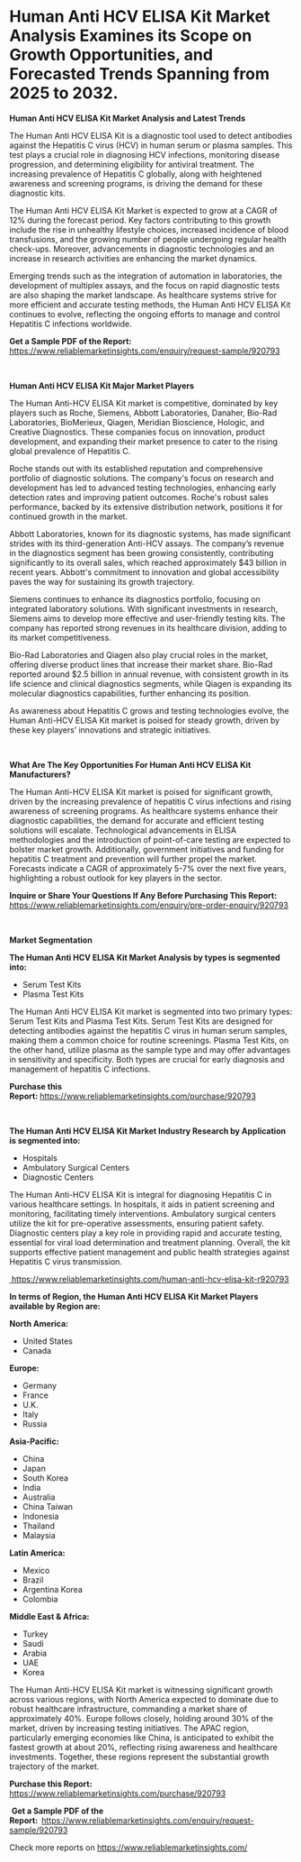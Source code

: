 <p><h1>Human Anti HCV ELISA Kit Market Analysis Examines its Scope on Growth Opportunities, and Forecasted Trends Spanning from 2025 to 2032.</h1></p><p><strong>Human Anti HCV ELISA Kit Market Analysis and Latest Trends</strong></p>
<p><p>The Human Anti HCV ELISA Kit is a diagnostic tool used to detect antibodies against the Hepatitis C virus (HCV) in human serum or plasma samples. This test plays a crucial role in diagnosing HCV infections, monitoring disease progression, and determining eligibility for antiviral treatment. The increasing prevalence of Hepatitis C globally, along with heightened awareness and screening programs, is driving the demand for these diagnostic kits. </p><p>The Human Anti HCV ELISA Kit Market is expected to grow at a CAGR of 12% during the forecast period. Key factors contributing to this growth include the rise in unhealthy lifestyle choices, increased incidence of blood transfusions, and the growing number of people undergoing regular health check-ups. Moreover, advancements in diagnostic technologies and an increase in research activities are enhancing the market dynamics. </p><p>Emerging trends such as the integration of automation in laboratories, the development of multiplex assays, and the focus on rapid diagnostic tests are also shaping the market landscape. As healthcare systems strive for more efficient and accurate testing methods, the Human Anti HCV ELISA Kit continues to evolve, reflecting the ongoing efforts to manage and control Hepatitis C infections worldwide.</p></p>
<p><strong>Get a Sample PDF of the Report:&nbsp;</strong> <a href="https://www.reliablemarketinsights.com/enquiry/request-sample/920793?utm_campaign=2040&utm_medium=2&utm_source=Github&utm_content=ia&utm_term=07032025&utm_id=human-anti-hcv-elisa-kit">https://www.reliablemarketinsights.com/enquiry/request-sample/920793</a></p>
<p>&nbsp;</p>
<p><strong>Human Anti HCV ELISA Kit Major Market Players</strong></p>
<p><p>The Human Anti-HCV ELISA Kit market is competitive, dominated by key players such as Roche, Siemens, Abbott Laboratories, Danaher, Bio-Rad Laboratories, BioMerieux, Qiagen, Meridian Bioscience, Hologic, and Creative Diagnostics. These companies focus on innovation, product development, and expanding their market presence to cater to the rising global prevalence of Hepatitis C.</p><p>Roche stands out with its established reputation and comprehensive portfolio of diagnostic solutions. The company's focus on research and development has led to advanced testing technologies, enhancing early detection rates and improving patient outcomes. Roche's robust sales performance, backed by its extensive distribution network, positions it for continued growth in the market.</p><p>Abbott Laboratories, known for its diagnostic systems, has made significant strides with its third-generation Anti-HCV assays. The company’s revenue in the diagnostics segment has been growing consistently, contributing significantly to its overall sales, which reached approximately $43 billion in recent years. Abbott's commitment to innovation and global accessibility paves the way for sustaining its growth trajectory.</p><p>Siemens continues to enhance its diagnostics portfolio, focusing on integrated laboratory solutions. With significant investments in research, Siemens aims to develop more effective and user-friendly testing kits. The company has reported strong revenues in its healthcare division, adding to its market competitiveness.</p><p>Bio-Rad Laboratories and Qiagen also play crucial roles in the market, offering diverse product lines that increase their market share. Bio-Rad reported around $2.5 billion in annual revenue, with consistent growth in its life science and clinical diagnostics segments, while Qiagen is expanding its molecular diagnostics capabilities, further enhancing its position.</p><p>As awareness about Hepatitis C grows and testing technologies evolve, the Human Anti-HCV ELISA Kit market is poised for steady growth, driven by these key players’ innovations and strategic initiatives.</p></p>
<p>&nbsp;</p>
<p><strong>What Are The Key Opportunities For Human Anti HCV ELISA Kit Manufacturers?</strong></p>
<p><p>The Human Anti-HCV ELISA Kit market is poised for significant growth, driven by the increasing prevalence of hepatitis C virus infections and rising awareness of screening programs. As healthcare systems enhance their diagnostic capabilities, the demand for accurate and efficient testing solutions will escalate. Technological advancements in ELISA methodologies and the introduction of point-of-care testing are expected to bolster market growth. Additionally, government initiatives and funding for hepatitis C treatment and prevention will further propel the market. Forecasts indicate a CAGR of approximately 5-7% over the next five years, highlighting a robust outlook for key players in the sector.</p></p>
<p><strong>Inquire or Share Your Questions If Any Before Purchasing This Report:</strong> <a href="https://www.reliablemarketinsights.com/enquiry/pre-order-enquiry/920793?utm_campaign=2040&utm_medium=2&utm_source=Github&utm_content=ia&utm_term=07032025&utm_id=human-anti-hcv-elisa-kit">https://www.reliablemarketinsights.com/enquiry/pre-order-enquiry/920793</a></p>
<p>&nbsp;</p>
<p><strong>Market Segmentation</strong></p>
<p><strong>The Human Anti HCV ELISA Kit Market Analysis by types is segmented into:</strong></p>
<p><ul><li>Serum Test Kits</li><li>Plasma Test Kits</li></ul></p>
<p><p>The Human Anti HCV ELISA Kit market is segmented into two primary types: Serum Test Kits and Plasma Test Kits. Serum Test Kits are designed for detecting antibodies against the hepatitis C virus in human serum samples, making them a common choice for routine screenings. Plasma Test Kits, on the other hand, utilize plasma as the sample type and may offer advantages in sensitivity and specificity. Both types are crucial for early diagnosis and management of hepatitis C infections.</p></p>
<p><strong>Purchase this Report:&nbsp;</strong><a href="https://www.reliablemarketinsights.com/purchase/920793?utm_campaign=2040&utm_medium=2&utm_source=Github&utm_content=ia&utm_term=07032025&utm_id=human-anti-hcv-elisa-kit">https://www.reliablemarketinsights.com/purchase/920793</a></p>
<p>&nbsp;</p>
<p><strong>The Human Anti HCV ELISA Kit Market Industry Research by Application is segmented into:</strong></p>
<p><ul><li>Hospitals</li><li>Ambulatory Surgical Centers</li><li>Diagnostic Centers</li></ul></p>
<p><p>The Human Anti-HCV ELISA Kit is integral for diagnosing Hepatitis C in various healthcare settings. In hospitals, it aids in patient screening and monitoring, facilitating timely interventions. Ambulatory surgical centers utilize the kit for pre-operative assessments, ensuring patient safety. Diagnostic centers play a key role in providing rapid and accurate testing, essential for viral load determination and treatment planning. Overall, the kit supports effective patient management and public health strategies against Hepatitis C virus transmission.</p></p>
<p><a href="https://www.reliablemarketinsights.com/human-anti-hcv-elisa-kit-r920793?utm_campaign=2040&utm_medium=2&utm_source=Github&utm_content=ia&utm_term=07032025&utm_id=human-anti-hcv-elisa-kit">&nbsp;https://www.reliablemarketinsights.com/human-anti-hcv-elisa-kit-r920793</a></p>
<p><strong>In terms of Region, the Human Anti HCV ELISA Kit Market Players available by Region are:</strong></p>
<p>
    <p> <strong> North America: </strong>
        <ul>
            <li>United States</li>
            <li>Canada</li>
        </ul>
        </p> 
    <p> <strong> Europe: </strong>
        <ul>
            <li>Germany</li>
            <li>France</li>
            <li>U.K.</li>
            <li>Italy</li>
            <li>Russia</li>
        </ul>
        </p> 
    <p> <strong> Asia-Pacific: </strong>
        <ul>
            <li>China</li>
            <li>Japan</li>
            <li>South Korea</li>
            <li>India</li>
            <li>Australia</li>
            <li>China Taiwan</li>
            <li>Indonesia</li>
            <li>Thailand</li>
            <li>Malaysia</li>
        </ul>
        </p> 
    <p> <strong> Latin America: </strong>
        <ul>
            <li>Mexico</li>
            <li>Brazil</li>
            <li>Argentina Korea</li>
            <li>Colombia</li>
        </ul>
        </p> 
    <p> <strong> Middle East & Africa: </strong>
        <ul>
            <li>Turkey</li>
            <li>Saudi</li>
            <li>Arabia</li>
            <li>UAE</li>
            <li>Korea</li>
        </ul>
    </p>
    </p>
<p><p>The Human Anti-HCV ELISA Kit market is witnessing significant growth across various regions, with North America expected to dominate due to robust healthcare infrastructure, commanding a market share of approximately 40%. Europe follows closely, holding around 30% of the market, driven by increasing testing initiatives. The APAC region, particularly emerging economies like China, is anticipated to exhibit the fastest growth at about 20%, reflecting rising awareness and healthcare investments. Together, these regions represent the substantial growth trajectory of the market.</p></p>
<p><strong>Purchase this Report: </strong><a href="https://www.reliablemarketinsights.com/purchase/920793?utm_campaign=2040&utm_medium=2&utm_source=Github&utm_content=ia&utm_term=07032025&utm_id=human-anti-hcv-elisa-kit">https://www.reliablemarketinsights.com/purchase/920793</a></p>
<p>&nbsp;<strong>Get a Sample PDF of the Report:&nbsp;&nbsp;</strong><a href="https://www.reliablemarketinsights.com/enquiry/request-sample/920793?utm_campaign=2040&utm_medium=2&utm_source=Github&utm_content=ia&utm_term=07032025&utm_id=human-anti-hcv-elisa-kit">https://www.reliablemarketinsights.com/enquiry/request-sample/920793</a></p>
<p><strong></strong></p>
<p>Check more reports on <a href="https://www.reliablemarketinsights.com/?utm_campaign=2040&utm_medium=2&utm_source=Github&utm_content=ia&utm_term=07032025&utm_id=human-anti-hcv-elisa-kit">https://www.reliablemarketinsights.com/</a></p>